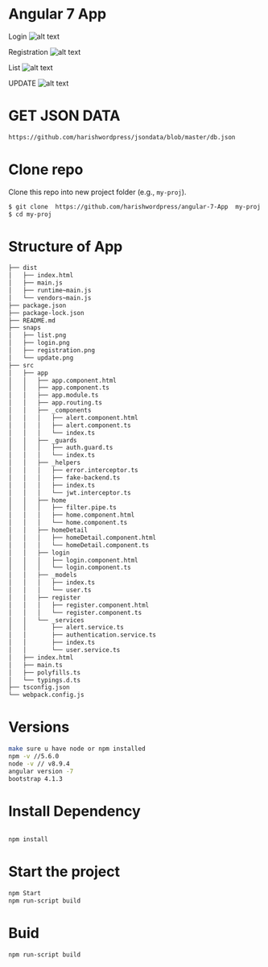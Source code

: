 # Angular 7 App 
Login
![alt text](https://github.com/harishwordpress/angular-7-App/blob/master/snaps/login.png)

Registration 
![alt text](https://github.com/harishwordpress/angular-7-App/blob/master/snaps/registration.png)

List
![alt text](https://github.com/harishwordpress/angular-7-App/blob/master/snaps/list.png)

UPDATE
![alt text](https://github.com/harishwordpress/angular-7-App/blob/master/snaps/update.png)

# GET JSON DATA
```bash
https://github.com/harishwordpress/jsondata/blob/master/db.json
```
# Clone repo

Clone this repo into new project folder (e.g., `my-proj`).
```bash
$ git clone  https://github.com/harishwordpress/angular-7-App  my-proj
$ cd my-proj
```
# Structure of App
```bash
├── dist
│   ├── index.html
│   ├── main.js
│   ├── runtime~main.js
│   └── vendors~main.js
├── package.json
├── package-lock.json
├── README.md
├── snaps
│   ├── list.png
│   ├── login.png
│   ├── registration.png
│   └── update.png
├── src
│   ├── app
│   │   ├── app.component.html
│   │   ├── app.component.ts
│   │   ├── app.module.ts
│   │   ├── app.routing.ts
│   │   ├── _components
│   │   │   ├── alert.component.html
│   │   │   ├── alert.component.ts
│   │   │   └── index.ts
│   │   ├── _guards
│   │   │   ├── auth.guard.ts
│   │   │   └── index.ts
│   │   ├── _helpers
│   │   │   ├── error.interceptor.ts
│   │   │   ├── fake-backend.ts
│   │   │   ├── index.ts
│   │   │   └── jwt.interceptor.ts
│   │   ├── home
│   │   │   ├── filter.pipe.ts
│   │   │   ├── home.component.html
│   │   │   └── home.component.ts
│   │   ├── homeDetail
│   │   │   ├── homeDetail.component.html
│   │   │   └── homeDetail.component.ts
│   │   ├── login
│   │   │   ├── login.component.html
│   │   │   └── login.component.ts
│   │   ├── _models
│   │   │   ├── index.ts
│   │   │   └── user.ts
│   │   ├── register
│   │   │   ├── register.component.html
│   │   │   └── register.component.ts
│   │   └── _services
│   │       ├── alert.service.ts
│   │       ├── authentication.service.ts
│   │       ├── index.ts
│   │       └── user.service.ts
│   ├── index.html
│   ├── main.ts
│   ├── polyfills.ts
│   └── typings.d.ts
├── tsconfig.json
└── webpack.config.js
```

# Versions 
```bash
make sure u have node or npm installed 
npm -v //5.6.0
node -v // v8.9.4
angular version -7
bootstrap 4.1.3
```

# Install Dependency
```bash

npm install
```

# Start the project 
```bash
npm Start 
npm run-script build
```

# Buid  
```bash 
npm run-script build
```






